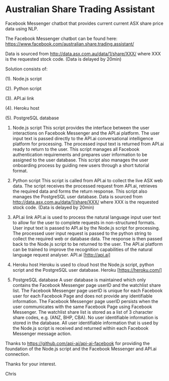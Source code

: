 # Australian Share Trading Assistant
Facebook Messenger chatbot that provides current current ASX share price data using NLP.

The Facebook Messenger chatbot can be found here:
https://www.facebook.com/australian.share.trading.assistant/

Data is sourced from http://data.asx.com.au/data/1/share/XXX/ where XXX is the requested stock code.
(Data is delayed by 20min)

Solution consists of:

(1). Node.js script

(2). Python script

(3). API.ai link

(4). Heroku host

(5). PostgreSQL database


1) Node.js script
This script provides the interface between the user interactions on Facebook Messenger and the API.ai platform. The user input text is passed directly to the API.ai conversational intelligence platform for processing. The processed input text is returned from API.ai ready to return to the user. This script manages all Facebook authentication requirements and prepares user information to be assigned to the user database. This script also manages the user onboarding process by guiding new users through a short tutorial format.

2) Python script
This script is called from API.ai to collect the live ASX web data. The script receives the processed request from API.ai, retrieves the required data and forms the return response. This script also manages the PostgreSQL user database. Data is sourced from http://data.asx.com.au/data/1/share/XXX/ where XXX is the requested stock code.
(Data is delayed by 20min)


3) API.ai link
API.ai is used to process the natural language input user text to allow for the user to complete requests in non-structured formats. User input text is passed to API.ai by the Node.js script for processing. The processed user input request is passed to the python string to collect the required web or database data. The response is then passed back to the Node.js script to be returned to the user. The API.ai platform can be trained to improve the recognition capabilities of the natural language request analyser.
API.ai [http://api.ai]

4) Heroku host
Heroku is used to cloud host the Node.js script, python script and the PostgreSQL user database.
Heroku [https://heroku.com/]

5) PostgreSQL database
A user database is maintained which only contains the Facebook Messenger page userID and the watchlist share list. The Facebook Messenger page userID is unique for each Facebook user for each Facebook Page and does not provide any identifiable information. The Facebook Messenger page userID persists when the user communicates with the same Facebook Page using Facebook Messenger. The watchlist share list is stored as a list of 3 character share codes, e.g. (ANZ, BHP, CBA). No user identifiable information is stored in the database. All user identifiable information that is used by the Node.js script is received and returned within each Facebook Messenger message action.


Thanks to https://github.com/api-ai/api-ai-facebook for providing the foundation of the Node.js script and the Facebook Messenger and API.ai connection.


Thanks for your interest.

Chris
